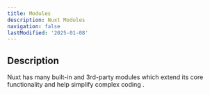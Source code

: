 ```yaml
---
title: Modules
description: Nuxt Modules
navigation: false
lastModified: '2025-01-08'
---
```


## Description

Nuxt has many built-in and 3rd-party modules which extend its core functionality and help simplify complex coding .
